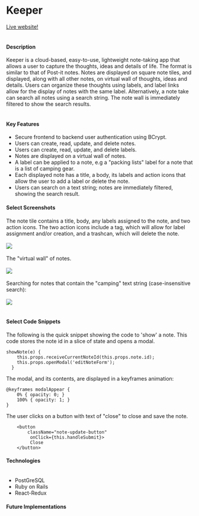 # Keeper

[Live website!](https://keeper2503.herokuapp.com/#/)
<br></br>

#### Description
Keeper is a cloud-based, easy-to-use, lightweight note-taking app that allows a user to capture the thoughts, ideas and details of life.  The format is similar to that of Post-it notes.  Notes are displayed on square note tiles, and displayed, along with all other notes, on virtual wall of thoughts, ideas and details.  Users can organize these thoughts using labels, and label links allow for the display of notes with the same label.  Alternatively, a note take can search all notes using a search string.  The note wall is immediately filtered to show the search results. 
<br></br>

#### Key Features
  * Secure frontend to backend user authentication using BCrypt.
  * Users can create, read, update, and delete notes.
  * Users can create, read, update, and delete labels.
  * Notes are displayed on a virtual wall of notes.
  * A label can be applied to a note, e.g a "packing lists" label for a note that is a list of camping gear.
  * Each displayed note has a title, a body, its labels and action icons that allow the user to add a label or delete the note.
  * Users can search on a text string; notes are immediately filtered, showing the search result.
  
#### Select Screenshots
The note tile contains a title, body, any labels assigned to the note, and two action icons.  The two action icons include a tag, which will allow for label assignment and/or creation, and a trashcan, which will delete the note.<br></br>
<img src="https://sk-github-screenshots.s3-us-west-1.amazonaws.com/Screen+Shot+2019-11-15+at+10.31.09+AM.png" /><br></br>
The "virtual wall" of notes.<br></br>
<img src="https://sk-github-screenshots.s3-us-west-1.amazonaws.com/Screen+Shot+2019-11-15+at+11.25.36+AM.png" /><br></br>
Searching for notes that contain the "camping" text string (case-insensitive search):<br></br>
<img src="https://sk-github-screenshots.s3-us-west-1.amazonaws.com/Screen+Shot+2019-11-15+at+11.28.58+AM.png" /><br></br>

#### Select Code Snippets
The following is the quick snippet showing the code to 'show' a note.  This code stores the note id in a slice of state and opens a modal.
```
showNote(e) {
    this.props.receiveCurrentNoteId(this.props.note.id);
    this.props.openModal('editNoteForm');
  }
```
The modal, and its contents, are displayed in a keyframes animation:
```
@keyframes modalAppear { 
    0% { opacity: 0; }
    100% { opacity: 1; }
}
```
The user clicks on a button with text of "close" to close and save the note.
```
    <button
        className="note-update-button"
         onClick={this.handleSubmit}>
         Close
    </button>
```

#### Technologies<br></br>
  * PostGreSQL
  * Ruby on Rails
  * React-Redux

#### Future Implementations<br></br>


